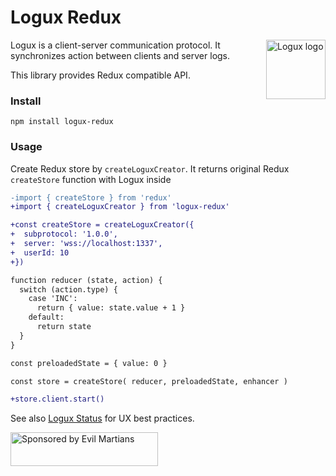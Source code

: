 # Logux Redux

<img align="right" width="95" height="95" title="Logux logo"
     src="https://cdn.rawgit.com/logux/logux/master/logo.svg">

Logux is a client-server communication protocol. It synchronizes action
between clients and server logs.

This library provides Redux compatible API.

### Install
```shell
npm install logux-redux
```

### Usage
Create Redux store by `createLoguxCreator`. It returns original Redux `createStore` function with Logux inside
```diff js
-import { createStore } from 'redux'
+import { createLoguxCreator } from 'logux-redux'

+const createStore = createLoguxCreator({
+  subprotocol: '1.0.0',
+  server: 'wss://localhost:1337',
+  userId: 10
+})

function reducer (state, action) {
  switch (action.type) {
    case 'INC':
      return { value: state.value + 1 }
    default:
      return state
  }
}

const preloadedState = { value: 0 }

const store = createStore( reducer, preloadedState, enhancer )

+store.client.start()
```
See also [Logux Status] for UX best practices.

[Logux Status]: https://github.com/logux/logux-status

<a href="https://evilmartians.com/?utm_source=logux-redux">
  <img src="https://evilmartians.com/badges/sponsored-by-evil-martians.svg"
       alt="Sponsored by Evil Martians" width="236" height="54">
</a>
